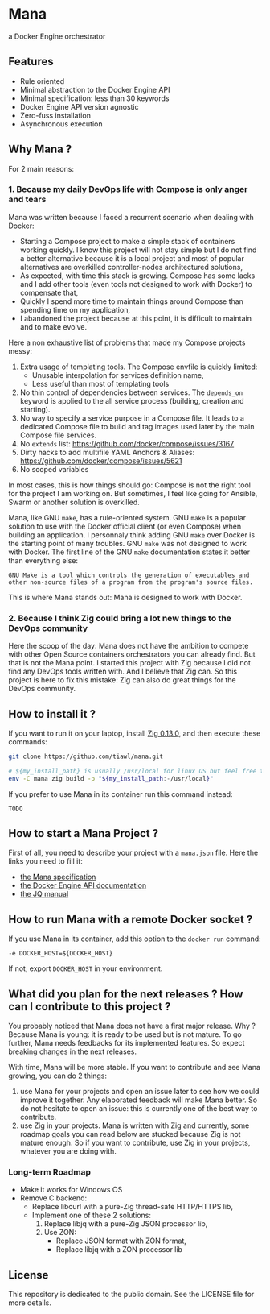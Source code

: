 # Mana

a Docker Engine orchestrator

## Features

- Rule oriented
- Minimal abstraction to the Docker Engine API
- Minimal specification: less than 30 keywords
- Docker Engine API version agnostic
- Zero-fuss installation
- Asynchronous execution

## Why Mana ?

For 2 main reasons:

### 1. Because my daily DevOps life with Compose is only anger and tears

Mana was written because I faced a recurrent scenario when dealing with Docker:
- Starting a Compose project to make a simple stack of containers working quickly. I know this project will not stay simple but I do not find a better alternative because it is a local project and most of popular alternatives are overkilled controller-nodes architectured solutions,
- As expected, with time this stack is growing. Compose has some lacks and I add other tools (even tools not designed to work with Docker) to compensate that,
- Quickly I spend more time to maintain things around Compose than spending time on my application,
- I abandoned the project because at this point, it is difficult to maintain and to make evolve.

Here a non exhaustive list of problems that made my Compose projects messy:
1. Extra usage of templating tools. The Compose envfile is quickly limited:
    - Unusable interpolation for services definition name,
    - Less useful than most of templating tools
2. No thin control of dependencies between services. The `depends_on` keyword is applied to the all service process (building, creation and starting).
3. No way to specify a service purpose in a Compose file. It leads to a dedicated Compose file to build and tag images used later by the main Compose file services.
4. No `extends` list: https://github.com/docker/compose/issues/3167
5. Dirty hacks to add multifile YAML Anchors & Aliases: https://github.com/docker/compose/issues/5621
6. No scoped variables

In most cases, this is how things should go: Compose is not the right tool for the project I am working on.
But sometimes, I feel like going for Ansible, Swarm or another solution is overkilled.

Mana, like GNU `make`, has a rule-oriented system. GNU `make` is a popular solution to use with the Docker official client (or even Compose) when building an application. I personnaly think adding GNU `make` over Docker is the starting point of many troubles. GNU `make` was not designed to work with Docker. The first line of the GNU `make` documentation states it better than everything else:
```
GNU Make is a tool which controls the generation of executables and other non-source files of a program from the program's source files.
```

This is where Mana stands out: Mana is designed to work with Docker.

### 2. Because I think Zig could bring a lot new things to the DevOps community

Here the scoop of the day: Mana does not have the ambition to compete with other Open Source containers orchestrators you can already find. But that is not the Mana point. I started this project with Zig because I did not find any DevOps tools written with. And I believe that Zig can. So this project is here to fix this mistake: Zig can also do great things for the DevOps community.

## How to install it ?

If you want to run it on your laptop, install [Zig 0.13.0](https://ziglang.org/download/), and then execute these commands:
```sh
git clone https://github.com/tiawl/mana.git

# ${my_install_path} is usually /usr/local for linux OS but feel free to change it for a more suitable location for your usecase
env -C mana zig build -p "${my_install_path:-/usr/local}"
```

If you prefer to use Mana in its container run this command instead:
```
TODO
```

## How to start a Mana Project ?

First of all, you need to describe your project with a `mana.json` file. Here the links you need to fill it:
- [the Mana specification](https://github.com/tiawl/mana/blob/trunk/doc/00_index.md)
- [the Docker Engine API documentation](https://docs.docker.com/engine/api/)
- [the JQ manual](https://jqlang.github.io/jq/manual/)

## How to run Mana with a remote Docker socket ?

If you use Mana in its container, add this option to the `docker run` command:
```
-e DOCKER_HOST=${DOCKER_HOST}
```

If not, export `DOCKER_HOST` in your environment.

## What did you plan for the next releases ? How can I contribute to this project ?

You probably noticed that Mana does not have a first major release. Why ? Because Mana is young: it is ready to be used but is not mature. To go further, Mana needs feedbacks for its implemented features. So expect breaking changes in the next releases.

With time, Mana will be more stable. If you want to contribute and see Mana growing, you can do 2 things:
1. use Mana for your projects and open an issue later to see how we could improve it together. Any elaborated feedback will make Mana better. So do not hesitate to open an issue: this is currently one of the best way to contribute.
2. use Zig in your projects. Mana is written with Zig and currently, some roadmap goals you can read below are stucked because Zig is not mature enough. So if you want to contribute, use Zig in your projects, whatever you are doing with.

### Long-term Roadmap

- Make it works for Windows OS
- Remove C backend:
    - Replace libcurl with a pure-Zig thread-safe HTTP/HTTPS lib,
    - Implement one of these 2 solutions:
        1. Replace libjq with a pure-Zig JSON processor lib,
        2. Use ZON:
            - Replace JSON format with ZON format,
            - Replace libjq with a ZON processor lib

## License

This repository is dedicated to the public domain. See the LICENSE file for more details.
